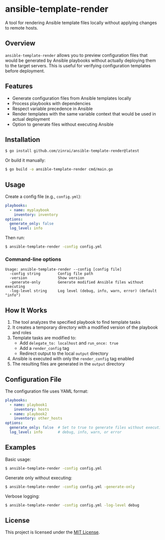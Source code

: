 # ansible-template-render

A tool for rendering Ansible template files locally without applying changes to remote hosts.

## Overview

`ansible-template-render` allows you to preview configuration files that would be generated by Ansible playbooks without actually deploying them to the target servers. This is useful for verifying configuration templates before deployment.

## Features

- Generate configuration files from Ansible templates locally
- Process playbooks with dependencies
- Respect variable precedence in Ansible
- Render templates with the same variable context that would be used in actual deployment
- Option to generate files without executing Ansible

## Installation

```bash
$ go install github.com/zinrai/ansible-template-render@latest
```

Or build it manually:

```bash
$ go build -o ansible-template-render cmd/main.go
```

## Usage

Create a config file (e.g., `config.yml`):

```yaml
playbooks:
  - name: myplaybook
    inventory: inventory
options:
  generate_only: false
  log_level: info
```

Then run:

```bash
$ ansible-template-render -config config.yml
```

### Command-line options

```
Usage: ansible-template-render --config [config file]
  -config string        Config file path
  -version              Show version
  -generate-only        Generate modified Ansible files without executing
  -log-level string     Log level (debug, info, warn, error) (default "info")
```

## How It Works

1. The tool analyzes the specified playbook to find template tasks
2. It creates a temporary directory with a modified version of the playbook and roles
3. Template tasks are modified to:
   - Add `delegate_to: localhost` and `run_once: true`
   - Add a `render_config` tag
   - Redirect output to the local `output` directory
4. Ansible is executed with only the `render_config` tag enabled
5. The resulting files are generated in the `output` directory

## Configuration File

The configuration file uses YAML format:

```yaml
playbooks:
  - name: playbook1
    inventory: hosts
  - name: playbook2
    inventory: other_hosts
options:
  generate_only: false  # Set to true to generate files without executing
  log_level: info       # debug, info, warn, or error
```

## Examples

Basic usage:

```bash
$ ansible-template-render -config config.yml
```

Generate only without executing:

```bash
$ ansible-template-render -config config.yml -generate-only
```

Verbose logging:

```bash
$ ansible-template-render -config config.yml -log-level debug
```

## License

This project is licensed under the [MIT License](./LICENSE).
